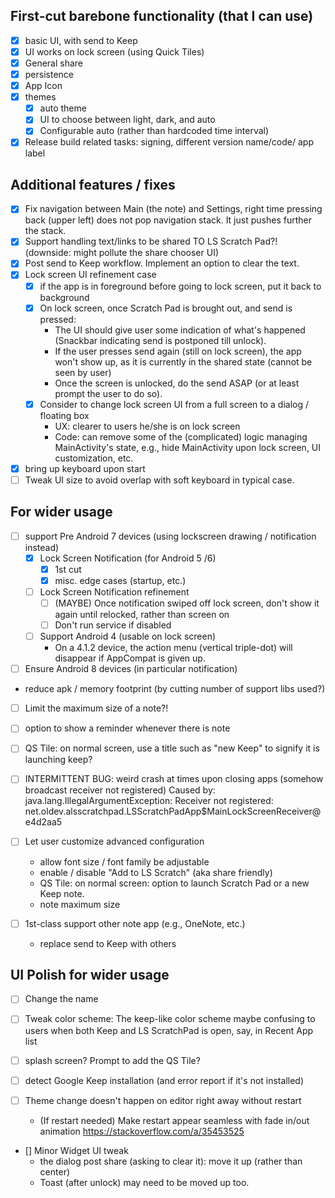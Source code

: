 ## First-cut barebone functionality (that I can use)
- [x] basic UI, with send to Keep
- [x] UI works on lock screen (using Quick Tiles)
- [x] General share
- [x] persistence
- [x] App Icon
- [x] themes
    - [x] auto theme
    - [x] UI to choose between light, dark, and auto
    - [x] Configurable auto (rather than hardcoded time interval)
- [x] Release build related tasks: signing, different version name/code/ app label

## Additional features / fixes
- [x] Fix navigation between Main (the note) and Settings, right time pressing back (upper left) does not pop navigation stack. 
It just pushes further the stack.
- [x] Support handling text/links to be shared TO LS Scratch Pad?! (downside: might pollute the share chooser UI)
- [x] Post send to Keep workflow. Implement an option to clear the text.
- [x] Lock screen UI refinement case
    - [x] if the app is in foreground before going to lock screen, put it back to background
    - [x] On lock screen, once Scratch Pad is brought out, and send is pressed:
        - The UI should give user some indication of what's happened (Snackbar indicating send is postponed till unlock).
        - If the user presses send again (still on lock screen), the app won't show up, as
        it is currently in the shared state (cannot be seen by user)
        - Once the screen is unlocked, do the send ASAP (or at least prompt the user to do so).
    - [x] Consider to change lock screen UI from a full screen to a dialog / floating box
        - UX: clearer to users he/she is on lock screen
        - Code: can remove some of the (complicated) logic managing MainActivity's state, e.g., 
         hide MainActivity upon lock screen, UI customization, etc.
- [x] bring up keyboard upon start
- [ ] Tweak UI size to avoid overlap with soft keyboard in typical case.

## For wider usage        
- [ ] support Pre Android 7 devices (using lockscreen drawing / notification instead)
  - [x] Lock Screen Notification (for Android 5 /6)
    - [x] 1st cut
    - [x] misc. edge cases (startup, etc.)
  - [ ] Lock Screen Notification refinement
    - [ ] (MAYBE) Once notification swiped off lock screen, don't show it again until relocked, rather than screen on 
    - [ ] Don't run service if disabled      
  - [ ] Support Android 4 (usable on lock screen)
    - On a 4.1.2 device, the action menu (vertical triple-dot) will disappear if AppCompat is given up.
- [ ] Ensure Android 8 devices (in particular notification)

- reduce apk / memory footprint (by cutting number of support libs used?)

- [ ] Limit the maximum size of a note?!
- [ ] option to show a reminder whenever there is note

- [ ] QS Tile: on normal screen, use a title such as "new Keep" to signify it is launching keep?

- [ ] INTERMITTENT BUG: weird crash at times upon closing apps (somehow broadcast receiver not registered)
  Caused by: java.lang.IllegalArgumentException: Receiver not registered: net.oldev.alsscratchpad.LSScratchPadApp$MainLockScreenReceiver@e4d2aa5

- [ ] Let user customize advanced configuration
   - allow font size / font family be adjustable
   - enable / disable "Add to LS Scratch" (aka share friendly)
   - QS Tile: on normal screen: option to launch Scratch Pad or a new Keep note.
   - note maximum size 

- [ ] 1st-class support other note app (e.g., OneNote, etc.)
    - replace send to Keep with others

## UI Polish for wider usage    
- [ ] Change the name
- [ ] Tweak color scheme: The keep-like color scheme maybe confusing to users when both Keep and LS ScratchPad is open, say, in Recent App list

- [ ] splash screen? Prompt to add the QS Tile?
- [ ] detect Google Keep installation (and error report if it's not installed)

- [ ] Theme change doesn't happen on editor right away without restart
  - (If restart needed) Make restart appear seamless with fade in/out animation
	   	https://stackoverflow.com/a/35453525
	   	
- [] Minor Widget UI tweak
  - the dialog post share (asking to clear it): move it up (rather than center)
  - Toast (after unlock) may need to be moved up too.
